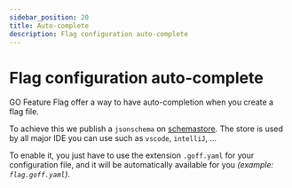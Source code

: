```yaml
---
sidebar_position: 20
title: Auto-complete
description: Flag configuration auto-complete
---
```


# Flag configuration auto-complete

GO Feature Flag offer a way to have auto-completion when you create a flag file.

To achieve this we publish a `jsonschema` on [schemastore](https://www.schemastore.org). The store is used by all major
IDE you can use such as `vscode`, `intelliJ`, ...

To enable it, you just have to use the extension `.goff.yaml` for your configuration file, and it will be automatically
available for you _(example: `flag.goff.yaml`)_.
